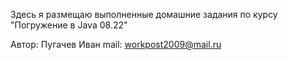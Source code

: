 Здесь я размещаю выполненные домашние задания 
по курсу "Погружение в Java 08.22"

Автор: Пугачев Иван
mail: workpost2009@mail.ru
